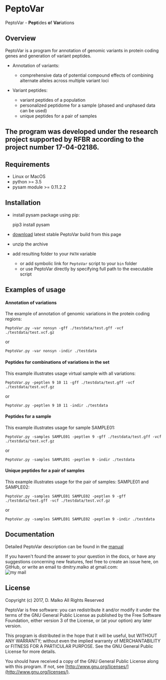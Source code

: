 # PeptoVar

PeptoVar - **Pept**ides **o**f **Var**iations

## Overview

PeptoVar is a program for annotation of genomic variants in protein coding genes and generation of variant peptides.

- Annotation of variants:
   - comprehensive data of potential compound effects of combining alternate alleles across multiple variant loci

- Variant peptides:
   - variant peptides of a population
   - personalized peptidome for a sample (phased and unphased data can be used)
   - unique peptides for a pair of samples


## The program was developed under the research project supported by RFBR according to the project number 17-04-02186.

## Requirements

* Linux or MacOS
* python >= 3.5
* pysam module >= 0.11.2.2

## Installation

* install pysam package using pip:

   pip3 install pysam

* [download](https://github.com/open-projects/PeptoVar/zipball/master) latest stable PeptoVar build from this page
* unzip the archive
* add resulting folder to your ``PATH`` variable
  * or add symbolic link for ``PeptoVar`` script to your ``bin`` folder
  * or use PeptoVar directly by specifying full path to the executable script

## Examples of usage

#### Annotation of variations
The example of annotation of genomic variations in the protein coding regions:

    PeptoVar.py -var nonsyn -gff ./testdata/test.gff -vcf ./testdata/test.vcf.gz
    
or
    
    PeptoVar.py -var nonsyn -indir ./testdata


#### Peptides for combinations of variations in the set
This example illustrates usage virtual sample with all variations:

    PeptoVar.py -peptlen 9 10 11 -gff ./testdata/test.gff -vcf ./testdata/test.vcf.gz
    
or
    
    PeptoVar.py -peptlen 9 10 11 -indir ./testdata
    

#### Peptides for a sample
This example illustrates usage for sample SAMPLE01:

    PeptoVar.py -samples SAMPLE01 -peptlen 9 -gff ./testdata/test.gff -vcf ./testdata/test.vcf.gz
    
or
    
    PeptoVar.py -samples SAMPLE01 -peptlen 9 -indir ./testdata


#### Unique peptides for a pair of samples
This example illustrates usage for the pair of samples: SAMPLE01 and SAMPLE02:

    PeptoVar.py -samples SAMPLE01 SAMPLE02 -peptlen 9 -gff ./testdata/test.gff -vcf ./testdata/test.vcf.gz
    
or
    
    PeptoVar.py -samples SAMPLE01 SAMPLE02 -peptlen 9 -indir ./testdata


## Documentation

Detailed PeptoVar description can be found in the [manual](https://github.com/open-projects/PeptoVar/blob/master/UserManual.pdf)

If you haven't found the answer to your question in the docs, or have any suggestions concerning new features, feel free to create an issue here, on GitHub, or write an email to dmitry.malko at gmail.com:
<br />![my mail](https://user-images.githubusercontent.com/5543031/28415000-8bea641e-6d56-11e7-85ca-4287500a4192.png)

## License
Copyright (c) 2017, D. Malko
All Rights Reserved

PeptoVar is free software: you can redistribute it and/or modify
it under the terms of the GNU General Public License as published by
the Free Software Foundation, either version 3 of the License, or
(at your option) any later version.

This program is distributed in the hope that it will be useful,
but WITHOUT ANY WARRANTY; without even the implied warranty of
MERCHANTABILITY or FITNESS FOR A PARTICULAR PURPOSE.  See the
GNU General Public License for more details.

You should have received a copy of the GNU General Public License
along with this program.  If not, see [http://www.gnu.org/licenses/](http://www.gnu.org/licenses/).


